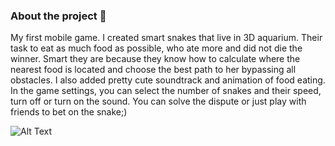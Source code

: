### About the project 🐍

My first mobile game. I created smart snakes that live in 3D aquarium.
Their task to eat as much food as possible, who ate more and did not die the winner.
Smart they are because they know how to calculate where the nearest food is located
and choose the best path to her bypassing all obstacles.
I also added pretty cute soundtrack and animation of food eating.
In the game settings, you can select the number of snakes and their speed,
turn off or turn on the sound.
You can solve the dispute or just play with friends to bet on the snake;)

![Alt Text](https://media3.giphy.com/media/4Zw5B5u3t2TJqLZpWH/giphy.gif?cid=790b7611fd36e172c5c59e57451b8fd36edfb4ff1c55fd32&rid=giphy.gif)
